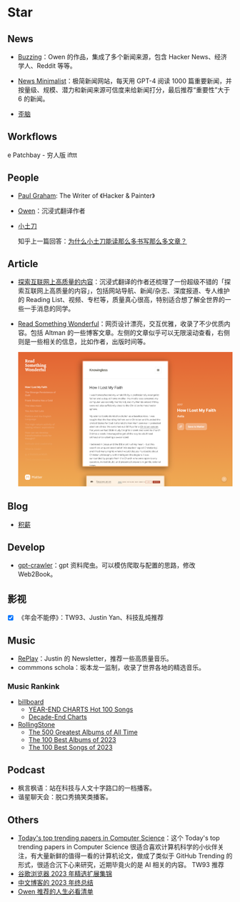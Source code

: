 # Star
## News

- [Buzzing](https://www.buzzing.cc)：Owen 的作品，集成了多个新闻来源，包含 Hacker News、经济学人、Reddit 等等。

- [News Minimalist](https://www.newsminimalist.com/)：极简新闻网站，每天用 GPT-4 阅读 1000 篇重要新闻，并按量级、规模、潜力和新闻来源可信度来给新闻打分，最后推荐“重要性”大于 6 的新闻。

- [歪脑](https://www.wainao.me)

## Workflows

e Patchbay - 穷人版 ifttt

## People

- [Paul Graham](https://www.paulgraham.com/): The Writer of 《Hacker & Painter》

- [Owen](https://www.owenyoung.com)：沉浸式翻译作者

- [小土刀](https://wdxtub.com/)

  知乎上一篇回答：[为什么小土刀能读那么多书写那么多文章？](https://www.zhihu.com/question/47788269)

## Article

- [探索互联网上高质量的内容](https://immersivetranslate.com/docs/sites/)：沉浸式翻译的作者还梳理了一份超级不错的「探索互联网上高质量的内容」，包括网站导航、新闻/杂志、深度报道、专人维护的 Reading List、视频、专栏等，质量真心很高，特别适合想了解全世界的一些一手消息的同学。

- [Read Something Wonderful](https://readsomethingwonderful.com/)：网页设计漂亮，交互优雅，收录了不少优质内容。包括 Altman 的一些博客文章。左侧的文章似乎可以无限滚动查看，右侧则是一些相关的信息，比如作者，出版时间等。

  ![image-20240118102649135](https://raw.githubusercontent.com/huyixi/Pics/main/uPic/image-20240118102649135.png)


## Blog

  - [积薪](https://firewood.news)

## Develop

- [gpt-crawler](https://github.com/BuilderIO/gpt-crawler/tree/main)：gpt 资料爬虫。可以模仿爬取与配置的思路，修改 Web2Book。

## 影视

- [x] 《年会不能停》：TW93、Justin Yan、科技乱炖推荐


## Music

- [RePlay](https://replay.cafe)：Justin 的 Newsletter，推荐一些高质量音乐。
- commmons schola：坂本龙一监制，收录了世界各地的精选音乐。

### Music Rankink

- [billboard](https://www.billboard.com)
  - [YEAR-END CHARTS Hot 100 Songs](https://www.billboard.com/charts/year-end/hot-100-songs/)
  - [Decade-End Charts](https://www.billboard.com/charts/decade-end/)
- [RollingStone](https://www.rollingstone.com)
  - [The 500 Greatest Albums of All Time](https://www.rollingstone.com/music/music-lists/best-albums-of-all-time-1062063/arcade-fire-%EF%BB%BFfuneral-1062733/)
  - [The 100 Best Albums of 2023](https://www.rollingstone.com/music/music-lists/best-albums-2023-1234879538/)
  - [The 100 Best Songs of 2023](https://www.rollingstone.com/music/music-lists/best-songs-of-2023-1234879541/foo-fighters-under-you-1234897411/)

## Podcast
- 枫言枫语：站在科技与人文十字路口的一档播客。
- 谐星聊天会：脱口秀搞笑类播客。

## Others
- [Today's top trending papers in Computer Science](https://trendingpapers.com/papers?o=pagerank_growth&pd=Since%20beginning&cc=Cited%20and%20uncited%20papers&c=All%20categories)：这个 Today's top trending papers in Computer Science 很适合喜欢计算机科学的小伙伴关注，有大量新鲜的值得一看的计算机论文，做成了类似于 GitHub Trending 的形式，很适合沉下心来研究，近期毕竟火的是 AI 相关的内容。 TW93 推荐
- [谷歌浏览器 2023 年精选扩展集锦](https://chromewebstore.google.com/collection/2023_favorites)
- [中文博客的 2023 年终总结](https://github.com/saveweb/review-2023)
- [Owen 推荐的人生必看清单](https://wiki.owenyoung.com/tv-shows/#workflows)


